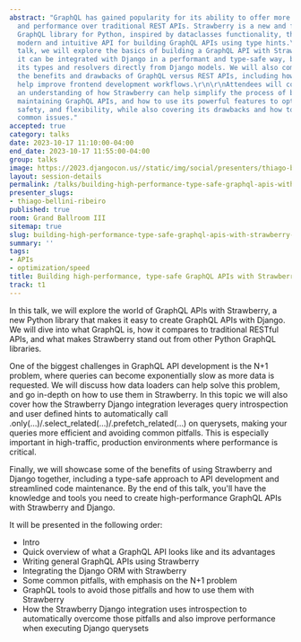 ```yaml
---
abstract: "GraphQL has gained popularity for its ability to offer more flexibility
  and performance over traditional REST APIs. Strawberry is a new and fast-growing
  GraphQL library for Python, inspired by dataclasses functionality, that offers a
  modern and intuitive API for building GraphQL APIs using type hints.\r\n\r\nIn this
  talk, we will explore the basics of building a GraphQL API with Strawberry and how
  it can be integrated with Django in a performant and type-safe way, by generating
  its types and resolvers directly from Django models. We will also compare and contrast
  the benefits and drawbacks of GraphQL versus REST APIs, including how GraphQL can
  help improve frontend development workflows.\r\n\r\nAttendees will come away with
  an understanding of how Strawberry can help simplify the process of building and
  maintaining GraphQL APIs, and how to use its powerful features to optimize for performance,
  safety, and flexibility, while also covering its drawbacks and how to avoid some
  common issues."
accepted: true
category: talks
date: 2023-10-17 11:10:00-04:00
end_date: 2023-10-17 11:55:00-04:00
group: talks
image: https://2023.djangocon.us//static/img/social/presenters/thiago-bellini-ribeiro.png
layout: session-details
permalink: /talks/building-high-performance-type-safe-graphql-apis-with-strawberry-and-django/
presenter_slugs:
- thiago-bellini-ribeiro
published: true
room: Grand Ballroom III
sitemap: true
slug: building-high-performance-type-safe-graphql-apis-with-strawberry-and-django
summary: ''
tags:
- APIs
- optimization/speed
title: Building high-performance, type-safe GraphQL APIs with Strawberry and Django
track: t1
---
```


In this talk, we will explore the world of GraphQL APIs with Strawberry, a new Python library that makes it easy to create GraphQL APIs with Django. We will dive into what GraphQL is, how it compares to traditional RESTful APIs, and what makes Strawberry stand out from other Python GraphQL libraries.

One of the biggest challenges in GraphQL API development is the N+1 problem, where queries can become exponentially slow as more data is requested. We will discuss how data loaders can help solve this problem, and go in-depth on how to use them in Strawberry. In this topic we will also cover how the Strawberry Django integration leverages query introspection and user defined hints to automatically call .only(…)/.select_related(…)/.prefetch_related(…) on querysets, making your queries more efficient and avoiding common pitfalls. This is especially important in high-traffic, production environments where performance is critical.

Finally, we will showcase some of the benefits of using Strawberry and Django together, including a type-safe approach to API development and streamlined code maintenance. By the end of this talk, you'll have the knowledge and tools you need to create high-performance GraphQL APIs with Strawberry and Django.

It will be presented in the following order:

- Intro
- Quick overview of what a GraphQL API looks like and its advantages
- Writing general GraphQL APIs using Strawberry
- Integrating the Django ORM with Strawberry
- Some common pitfalls, with emphasis on the N+1 problem
- GraphQL tools to avoid those pitfalls and how to use them with Strawberry
- How the Strawberry Django integration uses introspection to automatically overcome those pitfalls and also improve performance when executing Django querysets
